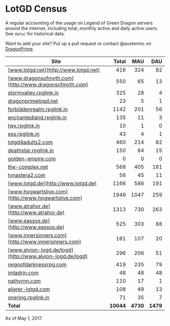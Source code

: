 # LotGD Census
A regular accounting of the usage on Legend of Green Dragon servers around the internet, including total, monthly active and daily active users. See `data/` for historical data.

Want to add your site? Put up a pull request or contact @austenmc on [DragonPrime](http://dragonprime.net).


Site | Total | MAU | DAU
--- | ---:| ---:| ---:
[www.lotgd.net](http://www.lotgd.net)|416|324|92
[www.dragonsofmyth.com](http://www.dragonsofmyth.com)|550|65|13
[stormvalley.rpglink.in](http://stormvalley.rpglink.in)|325|28|4
[dragonprimelogd.net](http://dragonprimelogd.net)|23|5|1
[forbiddenrealm.rpglink.in](http://forbiddenrealm.rpglink.in)|1142|201|56
[enchantedland.rpglink.in](http://enchantedland.rpglink.in)|135|11|3
[twx.rpglink.in](http://twx.rpglink.in)|10|1|0
[ess.rpglink.in](http://ess.rpglink.in)|43|4|1
[lotgd4adults2.com](http://lotgd4adults2.com)|460|214|82
[deathstar.rpglink.in](http://deathstar.rpglink.in)|150|64|15
[golden-empire.com](http://golden-empire.com)|0|0|0
[the-complex.net](http://the-complex.net)|568|405|181
[tynastera2.com](http://tynastera2.com)|56|45|11
[www.lotgd.de](http://www.lotgd.de)|1166|586|191
[www.hogwartslive.com](http://www.hogwartslive.com)|1949|1047|259
[www.atrahor.de](http://www.atrahor.de)|1313|730|263
[www.eassos.de](http://www.eassos.de)|525|303|88
[www.innersinners.com](http://www.innersinners.com)|161|107|20
[www.alvion-logd.de/logd](http://www.alvion-logd.de/logd)|296|206|51
[reignofdarknessrpg.com](http://reignofdarknessrpg.com)|419|235|79
[imladrin.com](http://imladrin.com)|48|48|48
[nathyrnn.com](http://nathyrnn.com)|110|17|1
[aljerer-lotgd.com](http://aljerer-lotgd.com)|108|49|13
[onering.rpglink.in](http://onering.rpglink.in)|71|35|7
**Total**|**10044**|**4730**|**1479**

As of May 1, 2017.
